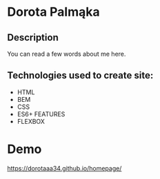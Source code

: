 # Dorota Palmąka
## Description
You can read a few words about me here.

## Technologies used to create site:
- HTML
- BEM
- CSS
- ES6+ FEATURES
- FLEXBOX


# Demo


https://dorotaaa34.github.io/homepage/
